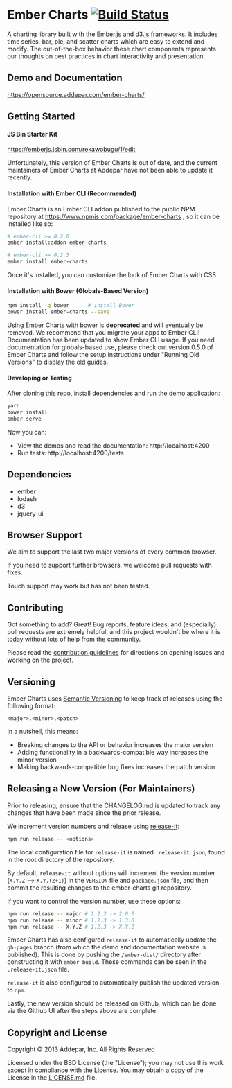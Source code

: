 # Ember Charts [![Build Status](https://secure.travis-ci.org/Addepar/ember-charts.svg?branch=master)](https://travis-ci.org/Addepar/ember-charts)

A charting library built with the Ember.js and d3.js frameworks. It includes
time series, bar, pie, and scatter charts which are easy to extend and modify.
The out-of-the-box behavior these chart components represents our thoughts on
best practices in chart interactivity and presentation.


## Demo and Documentation
https://opensource.addepar.com/ember-charts/


## Getting Started

#### JS Bin Starter Kit

https://emberjs.jsbin.com/rekawobugu/1/edit

Unfortunately, this version of Ember Charts is out of date,
and the current maintainers of Ember Charts at Addepar have not been
able to update it recently.

#### Installation with Ember CLI (Recommended)

Ember Charts is an Ember CLI addon published to the public NPM
repository at https://www.npmjs.com/package/ember-charts ,
so it can be installed like so:

```bash
# ember-cli >= 0.2.0
ember install:addon ember-charts

# ember-cli >= 0.2.3
ember install ember-charts
```

Once it's installed, you can customize the look of Ember Charts with CSS.

#### Installation with Bower (Globals-Based Version)

```bash
npm install -g bower      # install Bower
bower install ember-charts --save
```

Using Ember Charts with bower is **deprecated** and will eventually be removed.
We recommend that you migrate your apps to Ember CLI! Documentation has been
updated to show Ember CLI usage. If you need documentation for globals-based
use, please check out version 0.5.0 of Ember Charts and follow the setup
instructions under "Running Old Versions" to display the old guides.

#### Developing or Testing

After cloning this repo, install dependencies and run the demo application:

```bash
yarn
bower install
ember serve
```

Now you can:
- View the demos and read the documentation: http://localhost:4200
- Run tests: http://localhost:4200/tests


## Dependencies
* ember
* lodash
* d3
* jquery-ui


## Browser Support

We aim to support the last two major versions of every common browser.

If you need to support further browsers, we welcome pull requests with fixes.

Touch support may work but has not been tested.


## Contributing

Got something to add? Great! Bug reports, feature ideas, and (especially) pull
requests are extremely helpful, and this project wouldn't be where it is today
without lots of help from the community.

Please read the [contribution guidelines](CONTRIBUTING.md) for directions on
opening issues and working on the project.


## Versioning

Ember Charts uses [Semantic Versioning](https://semver.org) to keep track of
releases using the following format:

`<major>.<minor>.<patch>`

In a nutshell, this means:
* Breaking changes to the API or behavior increases the major version
* Adding functionality in a backwards-compatible way increases the minor version
* Making backwards-compatible bug fixes increases the patch version


## Releasing a New Version (For Maintainers)
Prior to releasing, ensure that the CHANGELOG.md is updated to track any changes
that have been made since the prior release.

We increment version numbers and release using [release-it](https://github.com/release-it/release-it):

```bash
npm run release -- <options>
```

The local configuration file for `release-it` is named `.release-it.json`, found in the
root directory of the repository.

By default, `release-it` without options will increment the
<patch> version number (`X.Y.Z` --> `X.Y.(Z+1)`) in the `VERSION` file and
`package.json` file, and then commit the resulting changes to the ember-charts
git repository.

If you want to control the version number, use these options:

```bash
npm run release -- major # 1.2.3 -> 2.0.0
npm run release -- minor # 1.2.3 -> 1.3.0
npm run release -- X.Y.Z # 1.2.3 -> X.Y.Z
```

Ember Charts has also configured `release-it` to automatically update the `gh-pages`
branch (from which the demo and documentation website is published). This is done by
pushing the `/ember-dist/` directory after constructing it with `ember build`.
These commands can be seen in the `.release-it.json` file.

`release-it` is also configured to automatically publish the updated version to
`npm`.

Lastly, the new version should be released on Github, which can be done via the Github UI
after the steps above are complete.

## Copyright and License
Copyright © 2013 Addepar, Inc. All Rights Reserved

Licensed under the BSD License (the "License"); you may not use this work
except in compliance with the License. You may obtain a copy of the License in
the [LICENSE.md](LICENSE.md) file.
